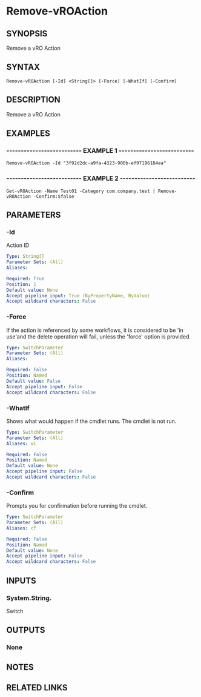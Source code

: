 # Remove-vROAction

## SYNOPSIS
Remove a vRO Action

## SYNTAX

```
Remove-vROAction [-Id] <String[]> [-Force] [-WhatIf] [-Confirm]
```

## DESCRIPTION
Remove a vRO Action

## EXAMPLES

### -------------------------- EXAMPLE 1 --------------------------
```
Remove-vROAction -Id "3f92d2dc-a9fa-4323-900b-ef97196184ea"
```

### -------------------------- EXAMPLE 2 --------------------------
```
Get-vROAction -Name Test01 -Category com.company.test | Remove-vROAction -Confirm:$false
```

## PARAMETERS

### -Id
Action ID

```yaml
Type: String[]
Parameter Sets: (All)
Aliases: 

Required: True
Position: 1
Default value: None
Accept pipeline input: True (ByPropertyName, ByValue)
Accept wildcard characters: False
```

### -Force
If the action is referenced by some workflows, it is considered to be 'in use'and the delete operation will fail, unless the 'force' option is provided.

```yaml
Type: SwitchParameter
Parameter Sets: (All)
Aliases: 

Required: False
Position: Named
Default value: False
Accept pipeline input: False
Accept wildcard characters: False
```

### -WhatIf
Shows what would happen if the cmdlet runs.
The cmdlet is not run.

```yaml
Type: SwitchParameter
Parameter Sets: (All)
Aliases: wi

Required: False
Position: Named
Default value: None
Accept pipeline input: False
Accept wildcard characters: False
```

### -Confirm
Prompts you for confirmation before running the cmdlet.

```yaml
Type: SwitchParameter
Parameter Sets: (All)
Aliases: cf

Required: False
Position: Named
Default value: None
Accept pipeline input: False
Accept wildcard characters: False
```

## INPUTS

### System.String.
Switch

## OUTPUTS

### None

## NOTES

## RELATED LINKS

